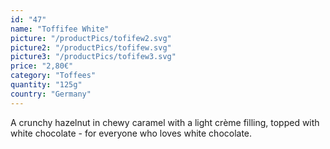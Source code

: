 ```yaml
---
id: "47"
name: "Toffifee White"
picture: "/productPics/tofifew2.svg"
picture2: "/productPics/tofifew.svg"
picture3: "/productPics/tofifew3.svg"
price: "2,80€"
category: "Toffees"
quantity: "125g"
country: "Germany"
---
```

A crunchy hazelnut in chewy caramel with a light crème filling, topped with white chocolate - for everyone who loves white chocolate.